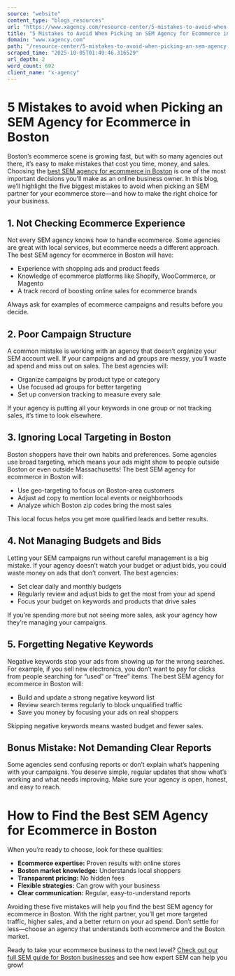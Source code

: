 ```yaml
---
source: "website"
content_type: "blogs_resources"
url: "https://www.xagency.com/resource-center/5-mistakes-to-avoid-when-picking-an-sem-agency-for-ecommerce-in-boston"
title: "5 Mistakes to Avoid When Picking an SEM Agency for Ecommerce in Boston"
domain: "www.xagency.com"
path: "/resource-center/5-mistakes-to-avoid-when-picking-an-sem-agency-for-ecommerce-in-boston"
scraped_time: "2025-10-05T01:49:46.316529"
url_depth: 2
word_count: 692
client_name: "x-agency"
---
```


# 5 Mistakes to avoid when Picking an SEM Agency for Ecommerce in Boston

Boston’s ecommerce scene is growing fast, but with so many agencies out there, it’s easy to make mistakes that cost you time, money, and sales. Choosing the [best SEM agency for ecommerce in Boston](/search-engine-marketing-agency) is one of the most important decisions you’ll make as an online business owner. In this blog, we’ll highlight the five biggest mistakes to avoid when picking an SEM partner for your ecommerce store—and how to make the right choice for your business.

## 1. Not Checking Ecommerce Experience

Not every SEM agency knows how to handle ecommerce. Some agencies are great with local services, but ecommerce needs a different approach. The best SEM agency for ecommerce in Boston will have:

* Experience with shopping ads and product feeds  
* Knowledge of ecommerce platforms like Shopify, WooCommerce, or Magento  
* A track record of boosting online sales for ecommerce brands  

Always ask for examples of ecommerce campaigns and results before you decide.

## 2. Poor Campaign Structure

A common mistake is working with an agency that doesn’t organize your SEM account well. If your campaigns and ad groups are messy, you’ll waste ad spend and miss out on sales. The best agencies will:

* Organize campaigns by product type or category  
* Use focused ad groups for better targeting  
* Set up conversion tracking to measure every sale  

If your agency is putting all your keywords in one group or not tracking sales, it’s time to look elsewhere.

## 3. Ignoring Local Targeting in Boston

Boston shoppers have their own habits and preferences. Some agencies use broad targeting, which means your ads might show to people outside Boston or even outside Massachusetts! The best SEM agency for ecommerce in Boston will:

* Use geo-targeting to focus on Boston-area customers  
* Adjust ad copy to mention local events or neighborhoods  
* Analyze which Boston zip codes bring the most sales  

This local focus helps you get more qualified leads and better results.

## 4. Not Managing Budgets and Bids

Letting your SEM campaigns run without careful management is a big mistake. If your agency doesn’t watch your budget or adjust bids, you could waste money on ads that don’t convert. The best agencies:

* Set clear daily and monthly budgets  
* Regularly review and adjust bids to get the most from your ad spend  
* Focus your budget on keywords and products that drive sales  

If you’re spending more but not seeing more sales, ask your agency how they’re managing your campaigns.

## 5. Forgetting Negative Keywords

Negative keywords stop your ads from showing up for the wrong searches. For example, if you sell new electronics, you don’t want to pay for clicks from people searching for “used” or “free” items. The best SEM agency for ecommerce in Boston will:

* Build and update a strong negative keyword list  
* Review search terms regularly to block unqualified traffic  
* Save you money by focusing your ads on real shoppers  

Skipping negative keywords means wasted budget and fewer sales.

## Bonus Mistake: Not Demanding Clear Reports

Some agencies send confusing reports or don’t explain what’s happening with your campaigns. You deserve simple, regular updates that show what’s working and what needs improving. Make sure your agency is open, honest, and easy to reach.

# How to Find the Best SEM Agency for Ecommerce in Boston

When you’re ready to choose, look for these qualities:

* **Ecommerce expertise:** Proven results with online stores  
* **Boston market knowledge:** Understands local shoppers  
* **Transparent pricing:** No hidden fees  
* **Flexible strategies:** Can grow with your business  
* **Clear communication:** Regular, easy-to-understand reports  

Avoiding these five mistakes will help you find the best SEM agency for ecommerce in Boston. With the right partner, you’ll get more targeted traffic, higher sales, and a better return on your ad spend. Don’t settle for less—choose an agency that understands both ecommerce and the Boston market.

Ready to take your ecommerce business to the next level? [Check out our full SEM guide for Boston businesses](/resource-center/sem-agency-in-boston) and see how expert SEM can help you grow!
